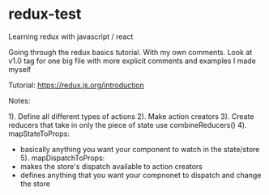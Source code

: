 # redux-test
Learning redux with javascript / react

Going through the redux basics tutorial. With my own comments.
Look at v1.0 tag for one big file with more explicit comments and examples I made myself

Tutorial: https://redux.js.org/introduction

Notes:

1). Define all different types of actions
2). Make action creators
3). Create reducers that take in only the piece of state
  use combineReducers()
4). mapStateToProps:
- basically anything you want your component to watch in the state/store
5). mapDispatchToProps:
- makes the store's dispatch available to action creators
- defines anything that you want your compnonet to dispatch and change the store
